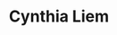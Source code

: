 ---
# Display name
title: "Cynthia Liem"

# Role/position (e.g., (Assistant/Associate/Full) Professor, Postdoctoral Researchers, Ph.D. Candidate)
role: Trustworthhy AI

# The start and end year of being part of this group.
# If the author is an active member, leave member_end empty. Otherwise, fill in.
member_start: 
member_end:

# Organizations/Affiliations
organizations:
  - name: Delft University of Technology
    url: "https://www.tudelft.nl/"
    country: NL

# Short bio (displayed in user profile at end of posts)
bio: >
  AI4Fintech

# List each interest with a dash
interests:
  - Computational Intelligence for SE
  - Security Testing
  - Blockchain

# Social/Academic Networking
# For available icons, see: https://sourcethemes.com/academic/docs/page-builder/#icons
# For an email link, use "fas" icon pack, "envelope" icon, and a link in the
# form "mailto:your-email@example.com" or "/#contact" for contact widget.
social:
  - icon: twitter
    icon_pack: fab
    link: https://twitter.com/informusiccs?lang=en
  - icon: linkedin-in
    icon_pack: fab
    link: https://www.tudelft.nl/ewi/over-de-faculteit/afdelingen/intelligent-systems/multimedia-computing/people/cynthia-liem
  - icon: google-scholar
    icon_pack: ai
    link: https://scholar.google.nl/citations?user=BFhUNNEAAAAJ&hl=en

# Highlight the author in author lists? (true/false)
highlight_name: true

# Organizational groups that you belong to (for People widget)
# Use one of the following values: 
#   - Management
#   - Stakeholders
#   - Track Leaders
#   - Students
#   - PhD Students
#   - MSc Students
#   - BSc Students
#   - Assistant Professor
#   - Full Professor
user_groups:
  - Track Leaders
---